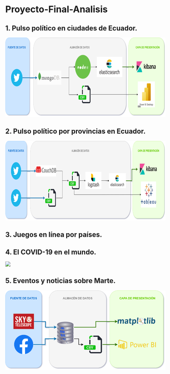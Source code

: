 # Proyecto-Final-Analisis
## 1.     Pulso político en ciudades de Ecuador.
<img src="1_PulsoPoliticoCiudades/DataLake_Ciudades.png" height="250"/>

## 2.     Pulso político por provincias en Ecuador.
<img src="2_PulsoPoliticoProvincias/DataLake_ProvinciasEC.png" height="250"/>

## 3.     Juegos en línea por países.
###

## 4.     El COVID-19 en el mundo.
<img src="2_PulsoPoliticoProvincias/DataLake_COVID.png" height="250"/>

## 5.     Eventos y noticias sobre Marte.
<img src="5_Marte/DataLake_Mars.png" height="250"/>
